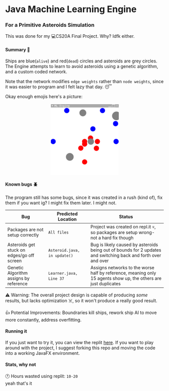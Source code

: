 # Java Machine Learning Engine

### For a Primitive Asteroids Simulation

This was done for my 💻CS20A Final Project. Why? Idfk either.

#### Summary 📄

Ships are blue(`alive`) and red(`dead`) circles and asteroids are grey circles. The Engine attempts to learn to avoid asteroids using a genetic algorithm, and a custom coded network.

Note that the network modifies `edge weights` rather than `node weights`, since it was easier to program and I felt lazy that day. 😴

Okay enough emojis here's a picture:

<img src="./images/gui.png" style="margin: 0 auto; display: block;"> </img>

#### Known bugs 🪲

The program still has some bugs, since it was created in a rush (kind of), fix them if you want ig? I might fix them later. I might not.

| Bug                                        | Predicted Location           | Status                                                                                                          |
| ------------------------------------------ | ---------------------------- | --------------------------------------------------------------------------------------------------------------- |
| Packages are not setup correctly           | `All files`                  | Project was created on repl.it :skull:, so packages are setup wrong- not a hard fix though                      |
| Asteroids get stuck on edges/go off screen | `Asteroid.java, in update()` | Bug is likely caused by asteroids being out of bounds for 2 updates and switching back and forth over and over  |
| Genetic Algorithm assigns by reference     | `Learner.java, Line 37`      | Assigns networks to the worse half by reference, meaning only 15 agents show up, the others are just duplicates |

⚠️ Warning: The overall project design is capable of producing _some_ results, but lacks optimization ☠️, so it won't produce a really good result.

👍 Potential Improvements: Boundraries kill ships, rework ship AI to move more constantly, address overfitting.

#### Running it

If you just want to try it, you can view the replit <a href="https://replit.com/@GauthamVenkates/CS-20A-Final-Project" target="_blank">here</a>. If you want to play around with the project, I suggest forking this repo and moving the code into a working JavaFX environment.


#### Stats, why not

🕐 Hours wasted using replit: `10-20` <br>
yeah that's it
